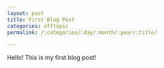 ```yaml
---
layout: post
title: First Blog Post
categories: offtopic
permalink: /:categories/:day/:month/:year/:title/

---
```


Hello! This is my first blog post!